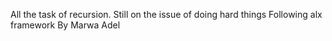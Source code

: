 All the task of recursion. Still on the issue of doing hard things Following alx framework By Marwa Adel
